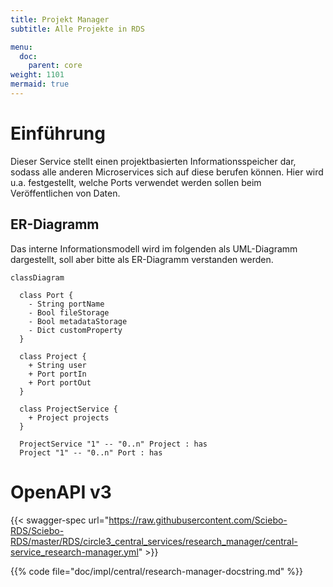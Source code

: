 ```yaml
---
title: Projekt Manager
subtitle: Alle Projekte in RDS

menu:
  doc:
    parent: core
weight: 1101
mermaid: true
---
```


# Einführung

Dieser Service stellt einen projektbasierten Informationsspeicher dar, sodass alle anderen Microservices sich auf diese berufen können. Hier wird u.a. festgestellt, welche Ports verwendet werden sollen beim Veröffentlichen von Daten.


## ER-Diagramm

Das interne Informationsmodell wird im folgenden als UML-Diagramm dargestellt, soll aber bitte als ER-Diagramm verstanden werden.

```mermaid
classDiagram

  class Port {
    - String portName
    - Bool fileStorage
    - Bool metadataStorage
    - Dict customProperty
  }

  class Project {
    + String user
    + Port portIn
    + Port portOut
  }

  class ProjectService {
    + Project projects
  }

  ProjectService "1" -- "0..n" Project : has
  Project "1" -- "0..n" Port : has
```

# OpenAPI v3

{{< swagger-spec url="https://raw.githubusercontent.com/Sciebo-RDS/Sciebo-RDS/master/RDS/circle3_central_services/research_manager/central-service_research-manager.yml"  >}}

{{% code file="doc/impl/central/research-manager-docstring.md" %}}
